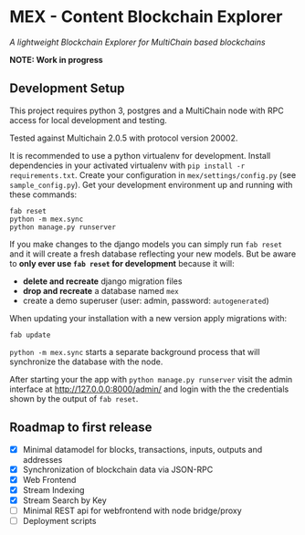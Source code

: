 # MEX - Content Blockchain Explorer

*A lightweight Blockchain Explorer for MultiChain based blockchains*

**NOTE: Work in progress**

## Development Setup

This project requires python 3, postgres and a MultiChain node with RPC 
access for local development and testing.

Tested against Multichain 2.0.5 with protocol version 20002.

It is recommended to use a python virtualenv for development.
Install dependencies in your activated virtualenv with 
`pip install -r requirements.txt`. Create your configuration in 
`mex/settings/config.py` (see `sample_config.py`). Get your development 
environment up and running with these commands:

```
fab reset
python -m mex.sync
python manage.py runserver
```

If you make changes to the django models you can simply run `fab reset` and
it will create a fresh database reflecting your new models. But be aware to
**only ever use `fab reset` for development** because it will:

- **delete and recreate** django migration files
- **drop and recreate** a database named `mex`
- create a demo superuser (user: admin, password: `autogenerated`)

When updating your installation with a new version apply migrations with:

```
fab update
```

`python -m mex.sync` starts a separate background process that will synchronize 
the database with the node.

After starting your the app with `python manage.py runserver` visit the admin 
interface at http://127.0.0.0:8000/admin/ and login with the the credentials
shown by the output of `fab reset`.


## Roadmap to first release

- [x] Minimal datamodel for blocks, transactions, inputs, outputs and addresses
- [x] Synchronization of blockchain data via JSON-RPC
- [x] Web Frontend
- [x] Stream Indexing
- [x] Stream Search by Key
- [ ] Minimal REST api for webfrontend with node bridge/proxy
- [ ] Deployment scripts
